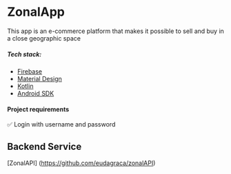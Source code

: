 # ZonalApp

This app is an e-commerce platform that makes it possible to sell and buy in a close geographic space



##### Tech stack:

- [Firebase](https://firebase.google.com/)
- [Material Design](https://m2.material.io/design)
- [Kotlin](https://kotlinlang.org/)
- [Android SDK](https://developer.android.com/)



#### Project requirements
:white_check_mark: Login with username and password <br>

## Backend Service

[ZonalAPI] (https://github.com/eudagraca/zonalAPI)
